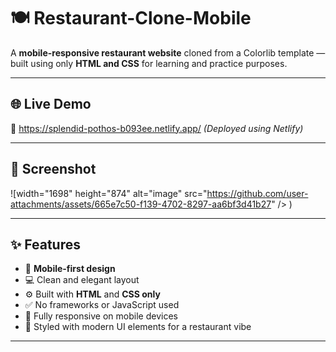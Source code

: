 # 🍽️ Restaurant-Clone-Mobile

A **mobile-responsive restaurant website** cloned from a Colorlib template — built using only **HTML and CSS** for learning and practice purposes.

---

## 🌐 Live Demo

🔗 https://splendid-pothos-b093ee.netlify.app/
*(Deployed using Netlify)*

---

## 📸 Screenshot

![width="1698" height="874" alt="image" src="https://github.com/user-attachments/assets/665e7c50-f139-4702-8297-aa6bf3d41b27" />
)  

---

## ✨ Features

- 📱 **Mobile-first design**
- 💻 Clean and elegant layout
- ⚙️ Built with **HTML** and **CSS only**
- ✅ No frameworks or JavaScript used
- 🔄 Fully responsive on mobile devices
- 🎨 Styled with modern UI elements for a restaurant vibe

---
